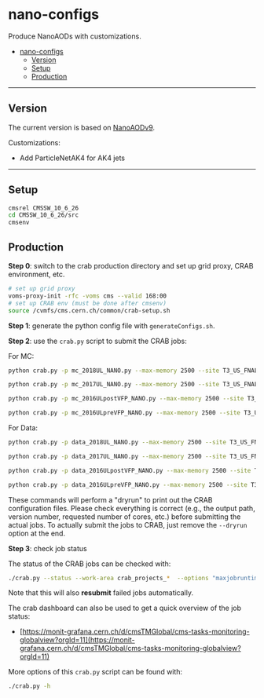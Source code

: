 # nano-configs

Produce NanoAODs with customizations.

<!-- TOC -->

- [nano-configs](#nano-configs)
    - [Version](#version)
    - [Setup](#setup)
    - [Production](#production)

<!-- /TOC -->

---

## Version

The current version is based on [NanoAODv9](https://gitlab.cern.ch/cms-nanoAOD/nanoaod-doc/-/wikis/Releases/NanoAODv9).

Customizations:

- Add ParticleNetAK4 for AK4 jets

---

## Setup

```bash
cmsrel CMSSW_10_6_26
cd CMSSW_10_6_26/src
cmsenv
```

## Production

**Step 0**: switch to the crab production directory and set up grid proxy, CRAB environment, etc.

```bash
# set up grid proxy
voms-proxy-init -rfc -voms cms --valid 168:00
# set up CRAB env (must be done after cmsenv)
source /cvmfs/cms.cern.ch/common/crab-setup.sh
```

**Step 1**: generate the python config file with `generateConfigs.sh`.

**Step 2**: use the `crab.py` script to submit the CRAB jobs:

For MC:

```bash
python crab.py -p mc_2018UL_NANO.py --max-memory 2500 --site T3_US_FNALLPC -o /store/group/[outputpath]/2018/mc -t [tagname, e.g., NanoAODv9_ParticleNetAK4] -i mc/mc_2018.conf --num-cores 1 -s FileBased -n 2 --work-area crab_projects_2018UL --dryrun

python crab.py -p mc_2017UL_NANO.py --max-memory 2500 --site T3_US_FNALLPC -o /store/group/[outputpath]/2017/mc -t [tagname, e.g., NanoAODv9_ParticleNetAK4] -i mc/mc_2017.conf --num-cores 1 -s FileBased -n 2 --work-area crab_projects_2017UL --dryrun

python crab.py -p mc_2016ULpostVFP_NANO.py --max-memory 2500 --site T3_US_FNALLPC -o /store/group/[outputpath]/2016/mc -t [tagname, e.g., NanoAODv9_ParticleNetAK4] -i mc/mc_2016post.conf --num-cores 1 -s FileBased -n 2 --work-area crab_projects_2016ULpostVFP --dryrun

python crab.py -p mc_2016ULpreVFP_NANO.py --max-memory 2500 --site T3_US_FNALLPC -o /store/group/[outputpath]/2016APV/mc -t [tagname, e.g., NanoAODv9_ParticleNetAK4] -i mc/mc_2016pre.conf --num-cores 1 -s FileBased -n 2 --work-area crab_projects_2016ULpreVFP --dryrun
```

For Data:

```bash
python crab.py -p data_2018UL_NANO.py --max-memory 2500 --site T3_US_FNALLPC -o /store/group/[outputpath]/2018/data -t [tagname, e.g., NanoAODv9_ParticleNetAK4] -i data/data_2018.conf --num-cores 1 -s EventAwareLumiBased -n 100000 -j 'https://cms-service-dqmdc.web.cern.ch/CAF/certification/Collisions18/13TeV/Legacy_2018/Cert_314472-325175_13TeV_Legacy2018_Collisions18_JSON.txt' --work-area crab_projects_data_2018UL --dryrun

python crab.py -p data_2017UL_NANO.py --max-memory 2500 --site T3_US_FNALLPC -o /store/group/[outputpath]/2017/data -t [tagname, e.g., NanoAODv9_ParticleNetAK4] -i data/data_2017.conf --num-cores 1 -s EventAwareLumiBased -n 100000 -j 'https://cms-service-dqmdc.web.cern.ch/CAF/certification/Collisions17/13TeV/Legacy_2017/Cert_294927-306462_13TeV_UL2017_Collisions17_GoldenJSON.txt' --work-area crab_projects_data_2017UL --dryrun

python crab.py -p data_2016ULpostVFP_NANO.py --max-memory 2500 --site T3_US_FNALLPC -o /store/group/[outputpath]/2016/data -t [tagname, e.g., NanoAODv9_ParticleNetAK4] -i data/data_2016post.conf --num-cores 1 -s EventAwareLumiBased -n 100000 -j 'https://cms-service-dqmdc.web.cern.ch/CAF/certification/Collisions16/13TeV/Legacy_2016/Cert_271036-284044_13TeV_Legacy2016_Collisions16_JSON.txt' --work-area crab_projects_data_2016ULpostVFP --dryrun

python crab.py -p data_2016ULpreVFP_NANO.py --max-memory 2500 --site T3_US_FNALLPC -o /store/group/[outputpath]/2016APV/data -t [tagname, e.g., NanoAODv9_ParticleNetAK4] -i data/data_2016pre.conf --num-cores 1 -s EventAwareLumiBased -n 100000 -j 'https://cms-service-dqmdc.web.cern.ch/CAF/certification/Collisions16/13TeV/Legacy_2016/Cert_271036-284044_13TeV_Legacy2016_Collisions16_JSON.txt' --work-area crab_projects_data_2016ULpreVFP --dryrun
```

These commands will perform a "dryrun" to print out the CRAB configuration files. Please check everything is correct (e.g., the output path, version number, requested number of cores, etc.) before submitting the actual jobs. To actually submit the jobs to CRAB, just remove the `--dryrun` option at the end.

**Step 3**: check job status

The status of the CRAB jobs can be checked with:

```bash
./crab.py --status --work-area crab_projects_*  --options "maxjobruntime=2500 maxmemory=2500" && ./crab.py --summary
```

Note that this will also **resubmit** failed jobs automatically.

The crab dashboard can also be used to get a quick overview of the job status:

- [https://monit-grafana.cern.ch/d/cmsTMGlobal/cms-tasks-monitoring-globalview?orgId=11](https://monit-grafana.cern.ch/d/cmsTMGlobal/cms-tasks-monitoring-globalview?orgId=11)

More options of this `crab.py` script can be found with:

```bash
./crab.py -h
```
